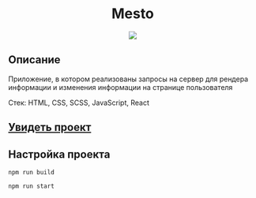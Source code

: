 <h1 align="center">Mesto</h1>
<p align="center">
  <img src="https://img.shields.io/badge/made%20by-opv1-blue.svg">
</p>

## Описание

Приложение, в котором реализованы запросы на сервер для рендера информации и изменения информации на странице пользователя

Стек: HTML, CSS, SCSS, JavaScript, React

## [Увидеть проект](https://opv1.github.io/mesto-app-yp-react/)

## Настройка проекта

```
npm run build
```

```
npm run start
```

